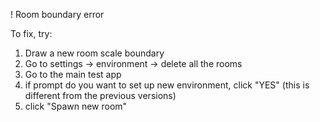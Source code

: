 ! Room boundary error

To fix, try:
1. Draw a new room scale boundary
2. Go to settings -> environment -> delete all the rooms
3. Go to the main test app
4. if prompt do you want to set up new environment, click "YES" (this is different from the previous versions)
5. click "Spawn new room"
